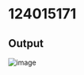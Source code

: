 # 124015171

## Output 

![image](https://github.com/srinivasmathi/124015171/assets/82605661/194993dc-f8dd-49b9-9d9f-8211a8ee16a0)

